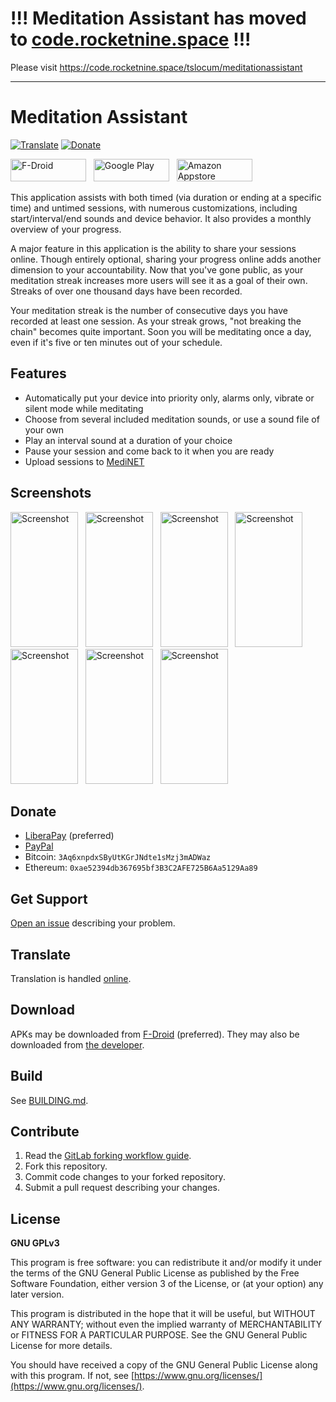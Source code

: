 !!! Meditation Assistant has moved to [code.rocketnine.space](https://code.rocketnine.space/tslocum/meditationassistant) !!!
====

Please visit https://code.rocketnine.space/tslocum/meditationassistant

------------

# Meditation Assistant
[![Translate](https://hosted.weblate.org/widgets/meditation-assistant/-/svg-badge.svg)](https://medinet.rocketnine.space/translate/)
[![Donate](https://img.shields.io/liberapay/receives/rocketnine.space.svg?logo=liberapay)](https://liberapay.com/rocketnine.space)

<a href="https://f-droid.org/packages/sh.ftp.rocketninelabs.meditationassistant.opensource/"><img width="121" height="36" alt="F-Droid" border="0" src="https://rocketnine.space/static/badge_fdroid_36.png"></a>
 &nbsp; <a href="https://play.google.com/store/apps/details?id=sh.ftp.rocketninelabs.meditationassistant"><img width="121" height="36" alt="Google Play" border="0" src="https://rocketnine.space/static/badge_google_36.png"></a>
 &nbsp; <a href="https://www.amazon.com/Rocket-Nine-Laboratories-Meditation-Assistant/dp/B00BQVZ9DU"><img width="121" height="36" alt="Amazon Appstore" border="0" src="https://rocketnine.space/static/badge_amazon_36.png"></a>

This application assists with both timed (via duration or ending at a specific time) and
untimed sessions, with numerous customizations, including start/interval/end sounds and
device behavior. It also provides a monthly overview of your progress.

A major feature in this application is the ability to share your sessions online. Though
entirely optional, sharing your progress online adds another dimension to your
accountability. Now that you've gone public, as your meditation streak increases more users
will see it as a goal of their own. Streaks of over one thousand days have been recorded.

Your meditation streak is the number of consecutive days you have recorded at least one
session. As your streak grows, "not breaking the chain" becomes quite important. Soon you
will be meditating once a day, even if it's five or ten minutes out of your schedule.

## Features

- Automatically put your device into priority only, alarms only, vibrate or silent mode while meditating
- Choose from several included meditation sounds, or use a sound file of your own
- Play an interval sound at a duration of your choice
- Pause your session and come back to it when you are ready
- Upload sessions to [MediNET](https://gitlab.com/tslocum/medinet)

## Screenshots

<a href="https://gitlab.com/tslocum/meditationassistant/-/raw/master/metadata/en-US/images/phoneScreenshots/1.png"><img width="108" height="216" alt="Screenshot" border="0" src="https://gitlab.com/tslocum/meditationassistant/-/raw/master/metadata/en-US/images/phoneScreenshots/thumbnails/1.png"></a>
 &nbsp; <a href="https://gitlab.com/tslocum/meditationassistant/-/raw/master/metadata/en-US/images/phoneScreenshots/2.png"><img width="108" height="216" alt="Screenshot" border="0" src="https://gitlab.com/tslocum/meditationassistant/-/raw/master/metadata/en-US/images/phoneScreenshots/thumbnails/2.png"></a>
 &nbsp; <a href="https://gitlab.com/tslocum/meditationassistant/-/raw/master/metadata/en-US/images/phoneScreenshots/3.png"><img width="108" height="216" alt="Screenshot" border="0" src="https://gitlab.com/tslocum/meditationassistant/-/raw/master/metadata/en-US/images/phoneScreenshots/thumbnails/3.png"></a>
 &nbsp; <a href="https://gitlab.com/tslocum/meditationassistant/-/raw/master/metadata/en-US/images/phoneScreenshots/4.png"><img width="108" height="216" alt="Screenshot" border="0" src="https://gitlab.com/tslocum/meditationassistant/-/raw/master/metadata/en-US/images/phoneScreenshots/thumbnails/4.png"></a>
 &nbsp; <a href="https://gitlab.com/tslocum/meditationassistant/-/raw/master/metadata/en-US/images/phoneScreenshots/5.png"><img width="108" height="216" alt="Screenshot" border="0" src="https://gitlab.com/tslocum/meditationassistant/-/raw/master/metadata/en-US/images/phoneScreenshots/thumbnails/5.png"></a>
 &nbsp; <a href="https://gitlab.com/tslocum/meditationassistant/-/raw/master/metadata/en-US/images/phoneScreenshots/6.png"><img width="108" height="216" alt="Screenshot" border="0" src="https://gitlab.com/tslocum/meditationassistant/-/raw/master/metadata/en-US/images/phoneScreenshots/thumbnails/6.png"></a>
 &nbsp; <a href="https://gitlab.com/tslocum/meditationassistant/-/raw/master/metadata/en-US/images/phoneScreenshots/7.png"><img width="108" height="216" alt="Screenshot" border="0" src="https://gitlab.com/tslocum/meditationassistant/-/raw/master/metadata/en-US/images/phoneScreenshots/thumbnails/7.png"></a>

## Donate

- [LiberaPay](https://liberapay.com/rocketnine.space) (preferred)
- [PayPal](https://www.paypal.com/cgi-bin/webscr?cmd=_s-xclick&hosted_button_id=TEP9HT98XK7QA)
- Bitcoin: `3Aq6xnpdxSByUtKGrJNdte1sMzj3mADWaz`
- Ethereum: `0xae52394db367695bf3B3C2AFE725B6Aa5129Aa89`

## Get Support

[Open an issue](https://gitlab.com/tslocum/meditationassistant/issues) describing your problem.

## Translate

Translation is handled [online](https://medinet.rocketnine.space/translate/).

## Download

APKs may be downloaded from [F-Droid](https://f-droid.org/packages/sh.ftp.rocketninelabs.meditationassistant.opensource/) (preferred).
They may also be downloaded from [the developer](http://medinet.rocketnine.space/download/?sort=name&order=desc).

## Build

See [BUILDING.md](https://gitlab.com/tslocum/meditationassistant/blob/master/BUILDING.md).

## Contribute

 1. Read the [GitLab forking workflow guide](https://docs.gitlab.com/ee/workflow/forking_workflow.html).
 2. Fork this repository.
 3. Commit code changes to your forked repository.
 4. Submit a pull request describing your changes.

## License

**GNU GPLv3**

This program is free software: you can redistribute it and/or modify
it under the terms of the GNU General Public License as published by
the Free Software Foundation, either version 3 of the License, or
(at your option) any later version.

This program is distributed in the hope that it will be useful,
but WITHOUT ANY WARRANTY; without even the implied warranty of
MERCHANTABILITY or FITNESS FOR A PARTICULAR PURPOSE.  See the
GNU General Public License for more details.

You should have received a copy of the GNU General Public License
along with this program.  If not, see [https://www.gnu.org/licenses/](https://www.gnu.org/licenses/).
